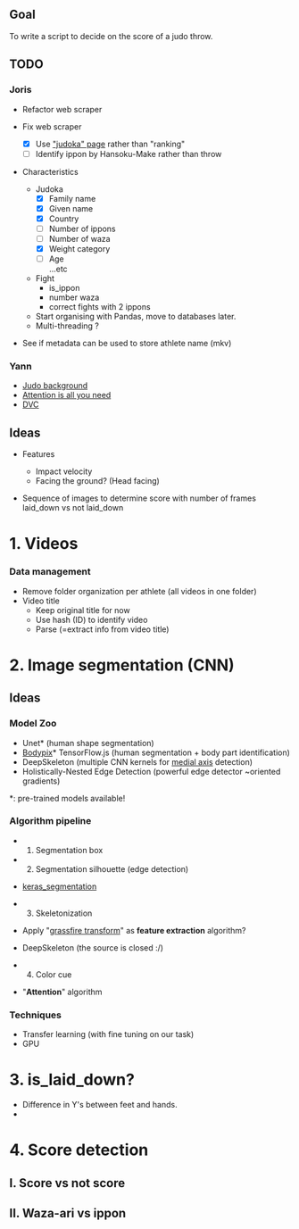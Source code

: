 <!-- Speak with https://github.com/lancew and see if API is available for judobase -->
## Goal
To write a script to decide on the score of a judo throw.

## TODO

### Joris
- Refactor web scraper
- Fix web scraper
    - [x] Use ["judoka" page](https://www.ijf.org/judoka) rather than "ranking"
    - [ ] Identify ippon by Hansoku-Make rather than throw
- Characteristics
    - Judoka
        - [x] Family name
        - [x] Given name
        - [x] Country
        - [ ] Number of ippons
        - [ ] Number of waza
        - [x] Weight category
        - [ ] Age\
        ...etc
    - Fight
        - is_ippon
        - number waza
        - correct fights with 2 ippons
    - Start organising with Pandas, move to databases later.
    - Multi-threading ?

- See if metadata can be used to store athlete name (mkv)

### Yann
- [Judo background](https://www.youtube.com/watch?v=pgfKasoI5yc&ab_channel=Judo)
- [Attention is all you need](https://arxiv.org/pdf/1706.03762.pdf)
- [DVC](https://dvc.org/)

## Ideas
- Features
    - Impact velocity
    - Facing the ground? (Head facing)

- Sequence of images to determine score with number of frames laid_down vs not laid_down

# 1. Videos
### Data management
- Remove folder organization per athlete (all videos in one folder)
- Video title
    - Keep original title for now
    - Use hash (ID) to identify video
    - Parse (=extract info from video title)


# 2. Image segmentation (CNN)

## Ideas
### Model Zoo
- Unet* (human shape segmentation)
- [Bodypix](https://blog.tensorflow.org/2019/11/updated-bodypix-2.html)* TensorFlow.js (human segmentation + body part identification)
- DeepSkeleton (multiple CNN kernels for [medial axis](https://www.wikiwand.com/en/Medial_axis) detection)
- Holistically-Nested Edge Detection (powerful edge detector ~oriented gradients)

\*: pre-trained models available!
### Algorithm pipeline
- 1. Segmentation box

- 2. Segmentation silhouette (edge detection)
- [keras_segmentation](https://github.com/divamgupta/image-segmentation-keras)

- 3. Skeletonization
- Apply "[grassfire transform](https://www.wikiwand.com/en/Grassfire_transform)" as **feature extraction** algorithm?
- DeepSkeleton (the source is closed :/)

- 4. Color cue

- "**Attention**" algorithm

### Techniques
- Transfer learning (with fine tuning on our task)
- GPU

# 3. is_laid_down? 
* Difference in Y's between feet and hands.
* 

# 4. Score detection
## I. Score vs not score
## II. Waza-ari vs ippon
